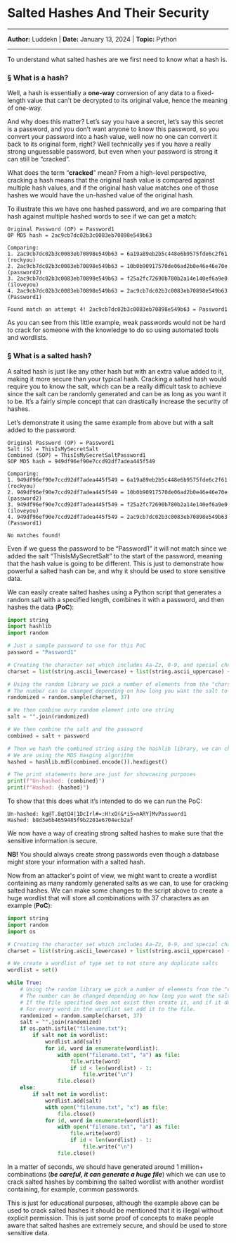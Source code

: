 # Salted Hashes And Their Security

---

**Author:** Luddekn | **Date:** January 13, 2024 | **Topic:** Python

---

To understand what salted hashes are we first need to know what a hash is.

### § What is a hash?

Well, a hash is essentially a **one-way** conversion of any data to a fixed-length value that can’t be decrypted to its original value, hence the meaning of one-way.

And why does this matter? Let’s say you have a secret, let’s say this secret is a password, and you don’t want anyone to know this password, so you convert your password into a hash value, well now no one can convert it back to its original form, right? Well technically yes if you have a really strong unguessable password, but even when your password is strong it can still be “cracked”.

What does the term “**cracked**” mean? From a high-level perspective, cracking a hash means that the original hash value is compared against multiple hash values, and if the original hash value matches one of those hashes we would have the un-hashed value of the original hash.

To illustrate this we have one hashed password, and we are comparing that hash against multiple hashed words to see if we can get a match:

```plaintext
Original Password (OP) = Password1
OP MD5 hash = 2ac9cb7dc02b3c0083eb70898e549b63

Comparing:
1. 2ac9cb7dc02b3c0083eb70898e549b63 = 6a19a89eb2b5c448e6b9575fde6c2f61 (rockyou)
2. 2ac9cb7dc02b3c0083eb70898e549b63 = 10b0b90917570de06ad2b0e46e46e70e (password2)
3. 2ac9cb7dc02b3c0083eb70898e549b63 = f25a2fc72690b780b2a14e140ef6a9e0 (iloveyou)
4. 2ac9cb7dc02b3c0083eb70898e549b63 = 2ac9cb7dc02b3c0083eb70898e549b63 (Password1)

Found match on attempt 4! 2ac9cb7dc02b3c0083eb70898e549b63 = Password1
```

As you can see from this little example, weak passwords would not be hard to crack for someone with the knowledge to do so using automated tools and wordlists.

### § What is a salted hash?

A salted hash is just like any other hash but with an extra value added to it, making it more secure than your typical hash. Cracking a salted hash would require you to know the salt, which can be a really difficult task to achieve since the salt can be randomly generated and can be as long as you want it to be. It’s a fairly simple concept that can drastically increase the security of hashes.

Let’s demonstrate it using the same example from above but with a salt added to the password:

```plaintext
Original Password (OP) = Password1
Salt (S) = ThisIsMySecretSalt
Combined (SOP) = ThisIsMySecretSaltPassword1
SOP MD5 hash = 949df96ef90e7ccd92df7adea445f549

Comparing:
1. 949df96ef90e7ccd92df7adea445f549 = 6a19a89eb2b5c448e6b9575fde6c2f61 (rockyou)
2. 949df96ef90e7ccd92df7adea445f549 = 10b0b90917570de06ad2b0e46e46e70e (password2)
3. 949df96ef90e7ccd92df7adea445f549 = f25a2fc72690b780b2a14e140ef6a9e0 (iloveyou)
4. 949df96ef90e7ccd92df7adea445f549 = 2ac9cb7dc02b3c0083eb70898e549b63 (Password1)

No matches found!
```

Even if we guess the password to be “Password1” it will not match since we added the salt “ThisIsMySecretSalt” to the start of the password, meaning that the hash value is going to be different. This is just to demonstrate how powerful a salted hash can be, and why it should be used to store sensitive data.

We can easily create salted hashes using a Python script that generates a random salt with a specified length, combines it with a password, and then hashes the data (**PoC**):

```python
import string
import hashlib
import random

# Just a sample password to use for this PoC
password = "Password1"

# Creating the character set which includes Aa-Zz, 0-9, and special characters we are going to use to create the salt
charset = list(string.ascii_lowercase) + list(string.ascii_uppercase) + list(string.digits) + list(string.punctuation)

# Using the random library we pick a number of elements from the "charset" list
# The number can be changed depending on how long you want the salt to be
randomized = random.sample(charset, 37)

# We then combine evry random element into one string
salt = "".join(randomized)

# We then combine the salt and the password
combined = salt + password

# Then we hash the combined string using the hashlib library, we can choose the hashing algorithm, for this PoC
# We are using the MD5 hasging algorithm
hashed = hashlib.md5(combined.encode()).hexdigest()

# The print statements here are just for showcasing purposes
print(f"Un-hashed: {combined}")
print(f"Hashed: {hashed}")
```

To show that this does what it’s intended to do we can run the PoC:

```plaintext
Un-hashed: kg@T.8qtQ4|1DcIrl#=:H!xO(&*i5>nARY]MvPassword1
Hashed: b8d3e6b4659485f9b2201e6704ecb2af
```

We now have a way of creating strong salted hashes to make sure that the sensitive information is secure.

**NB!** You should always create strong passwords even though a database might store your information with a salted hash.

Now from an attacker's point of view, we might want to create a wordlist containing as many randomly generated salts as we can, to use for cracking salted hashes. We can make some changes to the script above to create a huge wordlist that will store all combinations with 37 characters as an example (**PoC**):

```python
import string
import random
import os

# Creating the character set which includes Aa-Zz, 0-9, and special characters we are going to use to create the salts
charset = list(string.ascii_lowercase) + list(string.ascii_uppercase) + list(string.digits) + list(string.punctuation)

# We create a wordlist of type set to not store any duplicate salts
wordlist = set()

while True:
    # Using the random library we pick a number of elements from the "charset" list
    # The number can be changed depending on how long you want the salt to be
    # If the file specified does not exist then create it, and if it does exist then continue.
    # For every word in the wordlist set add it to the file.
    randomized = random.sample(charset, 37)
    salt = "".join(randomized)
    if os.path.isfile("filename.txt"):
        if salt not in wordlist:
            wordlist.add(salt)
            for id, word in enumerate(wordlist):
                with open("filename.txt", "a") as file:
                    file.write(word)
                    if id < len(wordlist) - 1:
                        file.write("\n")
                file.close()
    else:
        if salt not in wordlist:
            wordlist.add(salt)
            with open("filename.txt", "x") as file:
                file.close()
            for id, word in enumerate(wordlist):
                with open("filename.txt", "a") as file:
                    file.write(word)
                    if id < len(wordlist) - 1:
                        file.write("\n")
                file.close()
```

In a matter of seconds, we should have generated around 1 million+ combinations (**_be careful, it can generate a huge file_**) which we can use to crack salted hashes by combining the salted wordlist with another wordlist containing, for example, common passwords.

This is just for educational purposes, although the example above can be used to crack salted hashes it should be mentioned that it is illegal without explicit permission. This is just some proof of concepts to make people aware that salted hashes are extremely secure, and should be used to store sensitive data.
